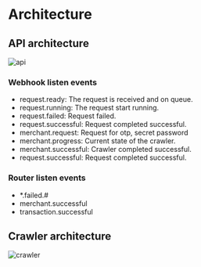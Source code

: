 # Architecture

## API architecture

![api](https://i.imgur.com/OgOj32W.png)

### Webhook listen events

- request.ready: The request is received and on queue.
- request.running: The request start running.
- request.failed: Request failed.
- request.successful: Request completed successful.
- merchant.request: Request for otp, secret password
- merchant.progress: Current state of the crawler.
- merchant.successful: Crawler completed successful.
- request.successful: Request completed successful.

### Router listen events

- *.failed.#
- merchant.successful
- transaction.successful

## Crawler architecture

![crawler](https://i.imgur.com/sugN3JB.png)

